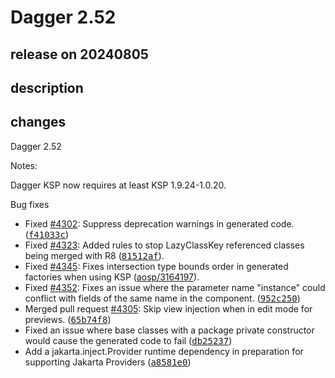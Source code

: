# Dagger 2.52

## release on 20240805
## description
## changes
Dagger 2.52

Notes:  

Dagger KSP now requires at least KSP 1.9.24-1.0.20.

Bug fixes

* Fixed <a class="issue-link js-issue-link" data-error-text="Failed to load title" data-id="2281451270" data-permission-text="Title is private" data-url="https://github.com/google/dagger/issues/4302" data-hovercard-type="issue" data-hovercard-url="/google/dagger/issues/4302/hovercard" href="https://github.com/google/dagger/issues/4302">#4302</a>: Suppress deprecation warnings in generated code. (<a class="commit-link" data-hovercard-type="commit" data-hovercard-url="https://github.com/google/dagger/commit/f41033cc448eb7bdb83af2356c8802f1208d1824/hovercard" href="https://github.com/google/dagger/commit/f41033cc448eb7bdb83af2356c8802f1208d1824"><tt>f41033c</tt></a>)
* Fixed <a class="issue-link js-issue-link" data-error-text="Failed to load title" data-id="2338605661" data-permission-text="Title is private" data-url="https://github.com/google/dagger/issues/4323" data-hovercard-type="issue" data-hovercard-url="/google/dagger/issues/4323/hovercard" href="https://github.com/google/dagger/issues/4323">#4323</a>: Added rules to stop LazyClassKey referenced classes being merged with R8 (<a class="commit-link" data-hovercard-type="commit" data-hovercard-url="https://github.com/google/dagger/commit/81512af9ee6465c992ffb81464978be15f5d76e7/hovercard" href="https://github.com/google/dagger/commit/81512af9ee6465c992ffb81464978be15f5d76e7"><tt>81512af</tt></a>).
* Fixed <a class="issue-link js-issue-link" data-error-text="Failed to load title" data-id="2390020955" data-permission-text="Title is private" data-url="https://github.com/google/dagger/issues/4345" data-hovercard-type="issue" data-hovercard-url="/google/dagger/issues/4345/hovercard" href="https://github.com/google/dagger/issues/4345">#4345</a>: Fixes intersection type bounds order in generated factories when using KSP (<a href="https://android-review.googlesource.com/c/platform/frameworks/support/+/3164197" rel="nofollow">aosp/3164197</a>).
* Fixed <a class="issue-link js-issue-link" data-error-text="Failed to load title" data-id="2404479771" data-permission-text="Title is private" data-url="https://github.com/google/dagger/issues/4352" data-hovercard-type="issue" data-hovercard-url="/google/dagger/issues/4352/hovercard" href="https://github.com/google/dagger/issues/4352">#4352</a>: Fixes an issue where the parameter name "instance" could conflict with fields of the same name in the component. (<a class="commit-link" data-hovercard-type="commit" data-hovercard-url="https://github.com/google/dagger/commit/952c2504ae4ddd4f1fa7939ac101b27dd17f0b6c/hovercard" href="https://github.com/google/dagger/commit/952c2504ae4ddd4f1fa7939ac101b27dd17f0b6c"><tt>952c250</tt></a>)
* Merged pull request <a href="https://github.com/google/dagger/pull/4305" data-hovercard-type="pull_request" data-hovercard-url="/google/dagger/pull/4305/hovercard">#4305</a>: Skip view injection when in edit mode for previews. (<a class="commit-link" data-hovercard-type="commit" data-hovercard-url="https://github.com/google/dagger/commit/65b74f832c6323195bd1a20a3af56ca30fa9c5e0/hovercard" href="https://github.com/google/dagger/commit/65b74f832c6323195bd1a20a3af56ca30fa9c5e0"><tt>65b74f8</tt></a>)
* Fixed an issue where base classes with a package private constructor would cause the generated code to fail (<a class="commit-link" data-hovercard-type="commit" data-hovercard-url="https://github.com/google/dagger/commit/db25237df0f59943e47b89486383a7d7a5605b3c/hovercard" href="https://github.com/google/dagger/commit/db25237df0f59943e47b89486383a7d7a5605b3c"><tt>db25237</tt></a>)
* Add a jakarta.inject.Provider runtime dependency in preparation for supporting Jakarta Providers (<a class="commit-link" data-hovercard-type="commit" data-hovercard-url="https://github.com/google/dagger/commit/a8581e0a62b7cb3d1f5a13da26a8f40e22aad3d0/hovercard" href="https://github.com/google/dagger/commit/a8581e0a62b7cb3d1f5a13da26a8f40e22aad3d0"><tt>a8581e0</tt></a>)

